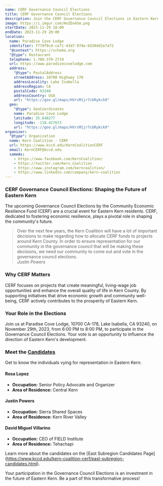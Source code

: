 ```yaml
---
name: CERF Governance Council Elections
title: CERF Governance Council Elections
description: Join the CERF Governance Council Elections in Eastern Kern. Vote for candidates focused on economic resilience.
image: https://i.imgur.com/HxZEe4Sm.png
startDate: 2023-11-29 18:00
endDate: 2023-11-29 20:00
location:
  name: Paradise Cove Lodge
  identifier: f779f9cd-ce71-43d7-974e-6d30dd2e7af2
  "@context": https://schema.org
  "@type": Restaurant
  telephone: 1-760-379-2719
  url: https://www.paradisecovelodge.com
  address:
    "@type": PostalAddress
    streetAddress: 10700 Highway 178
    addressLocality: Lake Isabella
    addressRegion: CA
    postalCode: 93240
    addressCountry: USA
    url: "https://goo.gl/maps/HVrsM1jr7cbRykck9"
  geo:
    "@type": GeoCoordinates
    name: Paradise Cove Lodge
    latitude: 35.648277
    longitude: -118.427673
    url: "https://goo.gl/maps/HVrsM1jr7cbRykck9"
organizer:
  "@type": Organization
  name: Kern Coalition - CERF
  url: https://www.kccd.edu/KernCoalitionCERF
  email: KernCERF@kccd.edu
  sameAs:
    - https://www.facebook.com/KernCoalition/
    - https://twitter.com/Kern_Coalition
    - https://www.instagram.com/kerncoalition/
    - https://www.linkedin.com/company/kern-coalition
---
```

### CERF Governance Council Elections: Shaping the Future of Eastern Kern

The upcoming Governance Council Elections by the Community Economic Resilience
Fund (CERF) are a crucial event for Eastern Kern residents. CERF, dedicated to
fostering economic resilience, plays a pivotal role in shaping the community's
future.

> Over the next few years, the Kern Coalition will have a lot of important decisions to make regarding how to allocate CERF funds to projects around Kern County. In order to ensure representation for our community in the governance council that will be making these decisions, we need our community to come out and vote in the governance council elections.  
> <cite href="#justin-powers">Justin Powers</cite>

### Why CERF Matters

CERF focuses on projects that create meaningful, living-wage job opportunities
and enhance the overall quality of life in Kern County. By supporting
initiatives that drive economic growth and community well-being, CERF actively
contributes to the prosperity of Eastern Kern.

### Your Role in the Elections

Join us at Paradise Cove Lodge, 10700 CA-178, Lake Isabella, CA 93240, on
November 29th, 2023, from 6:00 PM to 8:00 PM, to participate in the Governance
Council Elections. Your vote is an opportunity to influence the direction of
Eastern Kern's development.


### Meet the [Candidates](https://www.kccd.edu/kern-coalition-cerf/east-subregion-candidates.html)

Get to know the individuals vying for representation in Eastern Kern:

#### Rosa Lopez
- **Occupation:** Senior Policy Advocate and Organizer
- **Area of Residence:** Central Kern

#### Justin Powers
- **Occupation:** Sierra Shared Spaces
- **Area of Residence:** Kern River Valley

#### David Miguel Villarino
- **Occupation:** CEO of FIELD Institute
- **Area of Residence:** Tehachapi

Learn more about the candidates on the [East Subregion Candidates Page]
(https://www.kccd.edu/kern-coalition-cerf/east-subregion-candidates.html).

Your participation in the Governance Council Elections is an investment in the
future of Eastern Kern. Be a part of this transformative process!

